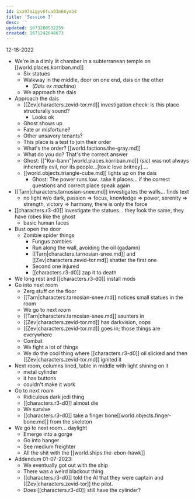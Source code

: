 ```yaml
---
id: ixx97migyv6tua03m66ymb4
title: 'Session 3'
desc: ''
updated: 1673200532259
created: 1671242648673
---
```


12-16-2022

- We're in a dimly lit chamber in a subterranean temple on [[world.places.korriban.md]]
  - Six statues
  - Walkway in the middle, door on one end, dais on the other
    - (*Dais ex machina*)
  - We approach the dais
- Approach the dais
  - [[Zev|characters.zevid-tor.md]] investigation check: Is this place structurally sound?
    - Looks ok
  - Ghost shows up
  - Fate or misfortune?
  - Other unsavory tenants?
  - This place is a test to join their order
  - What's the order? [[world.factions.the-gray.md]]
  - What do you do? That's the correct answer
  - Ghost: [["Kur-bann"|world.places.korriban.md]] (*sic*) was not always inherently evil, nor its people...[toxic love britney]....
  - [[world.objects.triangle-cube.md]] lights up on the dais
    - Ghost: The power runs low...take it places... if the correct questions and correct place speak again
- [[Tarn|characters.tarnosian-snee.md]] investigates the walls... finds text
  - no light w/o dark, passion => focus, knowledge => power, serenity => strength, victory => harmony, there is only the force
- [[characters.r3-d0]] investigate the statues... they look the same, they have robes like the ghost
  - basic human faces
- Bust open the door
  - Zombie spider things
    - Fungus zombies
    - Run along the wall, avoiding the oil (gadamn)
    - [[Tarn|characters.tarnosian-snee.md]] and [[Zev|characters.zevid-tor.md]] shatter the first one
    - Second one injured
    - [[characters.r3-d0]] zap it to death
- We long rest and [[characters.r3-d0]] install mods
- Go into next room
  - Zerg stuff on the floor
  - [[Tarn|characters.tarnosian-snee.md]] notices small statues in the room
  - We go to next room
  - [[Tarn|characters.tarnosian-snee.md]] saunters in
  - [[Zev|characters.zevid-tor.md]] has darkvision, oops
  - [[Zev|characters.zevid-tor.md]] goes in; those things are everywhere
  - Combat
  - We fight a lot of things
  - We do the cool thing where [[characters.r3-d0]] oil slicked and then [[Zev|characters.zevid-tor.md]] ignited it
- Next room, columns lined, table in middle with light shining on it
  - metal cylinder
  - it has buttons
  - couldn't make it work
- Go to next room
  - Ridiculous dark jedi thing
  - [[characters.r3-d0]] almost die
  - We survive
  - [[characters.r3-d0]] take a finger bone[[world.objects.finger-bone.md]] from the skeleton
- We go to next room... daylight
  - Emerge into a gorge
  - Go into hanger
  - See medium freighter
  - All the shit with the [[world.ships.the-ebon-hawk]]
- Addendum 01-07-2023:
  - We eventually got out with the ship
  - There was a weird blackout thing
  - [[characters.r3-d0]] told the AI that they were captain and [[Zev|characters.zevid-tor]] the pilot.
  - Does [[characters.r3-d0]] still have the cylinder?
